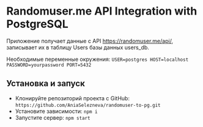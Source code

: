 # Randomuser.me API Integration with PostgreSQL

Приложение получает данные c API https://randomuser.me/api/, 
записывает их в таблицу Users базы данных users_db.

Необходимые переменные окружения:
`USER=postgres
HOST=localhost
PASSWORD=yourpassword
PORT=5432`

## Установка и запуск

* Клонируйте репозиторий проекта с GitHub: `https://github.com/AniaSelezneva/randomuser-to-pg.git`
* Установите зависимости: `npm i`
* Запустите сервер: `npm start`
